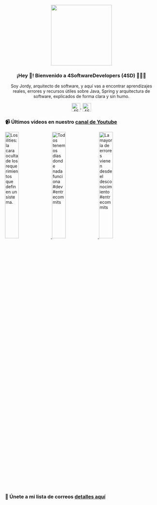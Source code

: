 <p align="center" width="300">
    <img align="center" width="200" src="https://www.4softwaredevelopers.com/assets/img/brands/icono_4SD.png" />
    <h3 align="center">¡Hey 👋! Bienvenido a 4SoftwareDevelopers (4SD) 👨🏻‍💻</h3>
 </p>
 
 <p align="center">Soy Jordy, arquitecto de software, y aquí vas a encontrar aprendizajes reales, errores y recursos útiles sobre Java, Spring y arquitectura de software, explicados de forma clara y sin humo.</p>
 <p align="center">
    <a href="https://youtube.com/4SoftwareDevelopers" target="blank" style='margin-right:4px'>
     <img align="center" src="https://cdn.jsdelivr.net/npm/simple-icons@3.0.1/icons/youtube.svg" alt="4SoftwareDevelopers" height="28px" width="28px" />
    </a>
    <a href="https://x.com/jordy_4sd" target="blank">
      <img align="center" src="https://cdn.jsdelivr.net/npm/simple-icons@3.0.1/icons/twitter.svg" alt="4SoftwareDevelopers" height="28px" width="28px" />
    </a>
 </p>
 
### 📹 Últimos vídeos en nuestro [canal de Youtube](https://youtube.com/4SoftwareDevelopers?sub_confirmation=1)

<a href='https://youtu.be/FSUiOU8SM5A' target='_blank'>
    <img width='30%' src='https://img.youtube.com/vi/FSUiOU8SM5A/mqdefault.jpg' alt='Los ilities: la cara oculta de los requerimientos que definen un sistema.' title='Los ilities: la cara oculta de los requerimientos que definen un sistema.' />
</a>

<a href='https://youtu.be/pS2Hj1TjgIA' target='_blank'>
    <img width='30%' src='https://img.youtube.com/vi/pS2Hj1TjgIA/mqdefault.jpg' alt='Todos tenemos días donde nada funciona #dev #entrecommits' title='Todos tenemos días donde nada funciona #dev #entrecommits' />
</a>

<a href='https://youtu.be/KN9dtWzC1nM' target='_blank'>
    <img width='30%' src='https://img.youtube.com/vi/KN9dtWzC1nM/mqdefault.jpg' alt='La mayoría de errores vienen desde el desconocimiento #entrecommits' title='La mayoría de errores vienen desde el desconocimiento #entrecommits' />
</a>


### 🔐 Únete a mi lista de correos [detalles aquí](https://www.4softwaredevelopers.com) 
 
